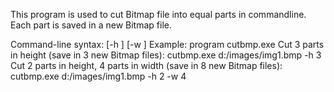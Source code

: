 This program is used to cut Bitmap file into equal parts in commandline. Each part is saved in a new Bitmap file.

Command-line syntax:
[-h ] [-w ]
Example: program cutbmp.exe
Cut 3 parts in height (save in 3 new Bitmap files):
cutbmp.exe d:/images/img1.bmp -h 3
Cut 2 parts in height, 4 parts in width (save in 8 new Bitmap files):
cutbmp.exe d:/images/img1.bmp -h 2 -w 4
